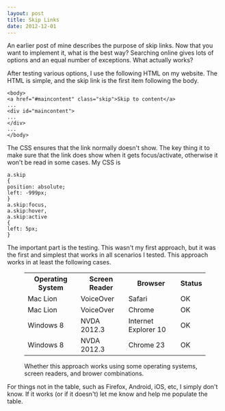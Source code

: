 ```yaml
---
layout: post
title: Skip Links
date: 2012-12-01
---
```


An earlier post of mine describes the purpose of skip links. Now that you want to implement it, what is the best way? Searching online gives lots of options and an equal number of exceptions. What actually works?

After testing various options, I use the following HTML on my website. The HTML is simple, and the skip link is the first item following the body.

```
<body>
<a href="#maincontent" class="skip">Skip to content</a>
...
<div id="maincontent">
...
</div>
...
</body>
```

The CSS ensures that the link normally doesn't show. The key thing it to make sure that the link does show when it gets focus/activate, otherwise it won't be read in some cases. My CSS is

```
a.skip
{
position: absolute;
left: -999px;
}
a.skip:focus,
a.skip:hover,
a.skip:active
{
left: 5px;
}
```

The important part is the testing. This wasn't my first approach, but it was the first and simplest that works in all scenarios I tested. This approach works in at least the following cases.

<figure>
<table>
<tbody>
<tr><th scope="col" abbr="os">Operating System</th><th scope="col" abbr="reader">Screen Reader</th><th scope="col">Browser</th><th scope="col">Status</th></tr>
<tr>
<td>Mac Lion</td>
<td>VoiceOver</td>
<td>Safari</td>
<td>OK</td>
</tr>
<tr>
<td>Mac Lion</td>
<td>VoiceOver</td>
<td>Chrome</td>
<td>OK</td>
</tr>
<tr>
<td>Windows 8</td>
<td>NVDA 2012.3</td>
<td>Internet Explorer 10</td>
<td>OK</td>
</tr>
<tr>
<td>Windows 8</td>
<td>NVDA 2012.3</td>
<td>Chrome 23</td>
<td>OK</td>
</tr>
</tbody>
</table>
<figcaption>Whether this approach works using some operating systems, screen readers, and brower combinations.</figcaption>
</figure>

For things not in the table, such as Firefox, Android, iOS, etc, I simply don't know. If it works (or if it doesn't) let me know and help me populate the table.